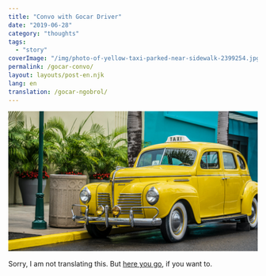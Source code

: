 ```yaml
---
title: "Convo with Gocar Driver"
date: "2019-06-28"
category: "thoughts"
tags:
  - "story"
coverImage: "/img/photo-of-yellow-taxi-parked-near-sidewalk-2399254.jpg"
permalink: /gocar-convo/
layout: layouts/post-en.njk
lang: en
translation: /gocar-ngobrol/
---
```


![](/img/photo-of-yellow-taxi-parked-near-sidewalk-2399254.jpg)

Sorry, I am not translating this. But [here you go](https://translate.google.com/?sl=id&tl=en&text=%23%23%20one%20day%2C%0A%0A**d**%3A%20tanggal%2010%20juli%20nanti%20kayanya%20bakal%20susah%20nyari%20driver%20ya%20mas%0A%0A**w**%3A%20kenapa%20emangnya%20pak%3F%0A%0A**d**%3A%20kita%20driver%20mau%20unjuk%20rasa%0A%0A**w**%3A%20oh%2C%20kenapa%20pak%3F%0A%0A**d**%3A%20kita%20mau%20nunjukin%20rasa%20ga%20suka%20aja%2C%20mulai%20banyak%20soalnya%20peraturan%20yang%20bikin%20susah%20kita%0A%0Ayang%20driver%0A%0A**w**%3A%20emang%20apa%20aja%20pak%3F%0A%0A**d**%3A%20ada%20regulasi%20dari%20pemerintah%2C%20setiap%20driver%20harus%20punya%20sk%20masing-masing%2C%20buat%20dapet%20sk-nya%20harus%20bayar%205%20juta%2Ftahun%2Fmobil%2C%20sedangkan%20kita%20dapet%20bonus%20perhari%20paling%20180k%2C%20ya%20ga%20bakal%20ketutup%20lah%2C%20sekarang%20ga%20kaya%20dulu%20tahun%202016%20saya%20bisa%20dapet%2017jt%2Fbulan%2C%0A%0A**w**%3A%20oh%20lumayan%20dulu%20ya%2C%20itu%20biar%20banyak%20yang%20tertarik%20jadi%20driver%20ya%20pak%0A%0A**d**%3A%20iya%2C%20bakar%20duit%20lah%20istilahnya%20pertama-tama%20tu.%20belum%C2%A0lagi%20kita%20kenanya%20pajak%20mobil%20pribadi%203-4%20juta%2C%20bukannya%20umum%20yang%20cuman%20600k%2C%20juga%C2%A0sekarang%20kita%20saingan%20sama%20blueberd%2C%20mereka%20tuh%20bisa%20nerima%20orderan%20juga%20dari%20gojec%2C%20dan%20kalo%20ada%20selisih%20tarif%2C%20gojecnya%20yang%20bayarin%20bukan%20penumpang%2C%20makanya%20lagi%20enak%20banget%20tuh%20driver%20blue%20berd%0A%0A**w**%3A%20wah%2C%20buat%20nutup%20sk%20nya%20aja%20udah%20berat%20ya%20pak%0A%0A**d**%3A%20iya%2C%20terus%20kan%20gara%20gara%20banyak%20yang%20gabisa%20bayar%20sk%2C%20jadinya%20yang%20punya%20uang%2C%20yang%20udah%20kaya%20dari%20awal%20yang%20menang%2C%20mereka%20bisa%20nyediain%20mobil%20banyak%20dan%20sk%20drivernya%20juga%2C%20terus%20kita%20driver%20yang%20gabisa%20bayar%20sk%20ya%20harus%20kerja%20sama%20mereka%2C%20jadi%20jatuhnya%20kerja%20sama%20orang%2C%20ga%20bebas%2C%20ga%20mandiri%20lagi%2C%20kaya%20blueberd%20lah.%0A%0A**w**%3A%20oh%2C%20tapi%20bonus%20harian%20cukup%20lah%20pak%20ya%2C%20buat%20sehari-hari%0A%0A**d**%3A%20alhamdulillah%20cukup%2C%20walau%20udah%20dipotong%20sama%20aplikator%20nya%2020%25%2C%20yang%20mereka%20potong%20langsung%20dari%20saldo%20deposit%20awal%20saya%20kalo%20abis%20ada%20orderan%0A%0A**w**%3A%20oh%2C%20mereka%20motong%20langsung%20gitu%20juga%2C%20ya.%20padahal%20mereka%20udah%20dapet%20untung%20kan%20dari%20yang%20masang%20iklan%20di%20aplikasi%20gojecnya%0A%0A**d**%3A%20iya%2C%20terus%20juga%20harusnya%20pemerintah%20tuh%20neken%20supaya%20gojec%20jadi%20perusahaan%20transportasi%20sekalian%2C%20bukan%20cuman%20ada%20aplikasinya%20aja%20kaya%20sekarang%2C%20biar%20gaada%20lagi%20regulasi%20sk%20dkk%2C%20tapi%20gojecnya%20gamau%2C%20ya%20jadi%20yang%20diteken%20kita%20orang-orang%20kecil%0A%0A**w**%3A%20ya%20gitu%20lah%20pak%2C%20kapitalisme.%20kita%20juga%20yang%20masih%20siswa%20ngerasa%20gitu%2C%20sekolah%20gaguna!%0A%0A**d**%3A%20lah%2C%20kenapa%3F%0A%0A**w**%3A%20gini%20pak%2C%20kita%20belajar%20dari%20tk%20sampe%20lulus%20kuliah%20nanti%2C%20intinya%20itu%20cuman%20mindahin%20isi%20buku%20ke%20kertas%20ujian%2C%20isinya%20cuman%20teori%20gada%20praktek%20sama%20sekali%2C%20belajar%20harus%20textbook%2C%20pantang%20banget%20sama%20yang%20namanya%20inovasi.%0A%0Ainovasi%20dalam%20cara%20penyelesaian%20masalah%20atau%20kreatif%20nyiptain%20solusi%20baru%20yang%20lebih%20efektif%20dibilang%20salah%2C%20gapernah%20diajarin%20cara%20ngomong%2C%20cara%20nego%2C%20dll%20yang%20padahal%20diperluin%20banget%20nanti%20kalo%20udah%20lulus.%0A%0Akita%C2%A0jadinya%20ngerasa%20dari%20tk%20udah%20didesain%20buat%20jadi%20karyawan%20yang%20bisa%20ngejalanin%20mesin-mesinnya%20mereka%20para%20pemilik%20modal%20yang%20udah%20kaya%20dari%20awal%2C%20udah%20didesain%20biar%20nanti%20gedenya%20jadi%20kaya%20orang-orang%20yang%20setiap%20hari%20bangun%20jam%205%2C%20berangkat%20kerja%2C%20baru%20pulang%20jam%207%20malem%2C%20ngulang%20gitu%20terus%20selama%2030%20tahun%2C%20gada%20harapan%20ningkatin%20kesejahteraan%20hidup%20karena%20emang%20ga%20didesain%20buat%20gituan%20dari%20awal.%0A%0Amakanya%20saya%20pas%20kelas%2011%20getol%20banget%20di%20osis%2C%20pen%20ngejar%20ketinggalan%2C%20secara%20saya%20dari%20tk%20anti%20banget%20maju%20di%20depan%2C%20ngomong.%20sekarang%20alhamdulillah%20saya%20mulai%20berani%20ngomong%20depan%20audience.%0A%0A**d**%3A%20haha%2C%20gitu%20ya%2C%20baru%20tau%20saya.%20eh%20ini%20rumahnya%20yang%20mana%3F%0A%0A**w**%3A%20itu%20pak%2C%20yang%20pagarnya%20stainless%20sebelah%20kanan%2C%20muter%20langsung%20aja%20sini%20pak.%0A%0A**d**%3A%20oh%20ok.%20mesjid%20disitu%20kan%3F%20saya%20mau%20sekalian%20ke%20sana.%0A%0A**m**%3A%20sip.%2030k%20kan%3F%20ini%20pak%0A%0A**d**%3A%20makasih%20banyak..%20hati-hati%20ya%0A%0A---%0A%0Agabut%20dong%20ya%2C%20kalo%20pas%20naik%20taksi%20online%20cuman%20diem-dieman%20aja%20di%20mobil.%20apalagi%20buat%20para%20drivernya%20yang%20hariannya%20memang%20nyupirin%20orang-orang%20dari%20berbagai%20kalangan.%0A%0Auntungnya%20udah%20jadi%20kewajaran%20kalo%20para%20driver%20ini%20selalu%20inisiatif%20mulai%20percakapan%2C%20yang%20kadang%20isinya%20bermanfaat%20bat%20dan%20gabisa%20didapetin%20di%20tempat%20lain.%20_respect!_%0A%0A_%5C*editedforyourconvenience_&op=translate), if you want to.
